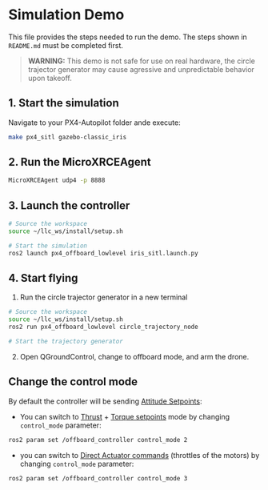 # Simulation Demo
This file provides the steps needed to run the demo. The steps shown in ``README.md`` must be completed first.

> **WARNING:** This demo is not safe for use on real hardware, the circle trajector generator may cause agressive and unpredictable behavior upon takeoff.

## 1. Start the simulation
Navigate to your PX4-Autopilot folder ande execute:
```bash
make px4_sitl gazebo-classic_iris
```

## 2. Run the MicroXRCEAgent
```bash
MicroXRCEAgent udp4 -p 8888
```

## 3. Launch the controller
```bash
# Source the workspace
source ~/llc_ws/install/setup.sh

# Start the simulation
ros2 launch px4_offboard_lowlevel iris_sitl.launch.py
```

## 4. Start flying
1. Run the circle trajector generator in a new terminal
```bash
# Source the workspace
source ~/llc_ws/install/setup.sh
ros2 run px4_offboard_lowlevel circle_trajectory_node

# Start the trajectory generator
```

2. Open QGroundControl, change to offboard mode, and arm the drone.

## Change the control mode
By default the controller will be sending [Attitude Setpoints](https://docs.px4.io/main/en/msg_docs/VehicleAttitudeSetpoint.html):
- You can switch to [Thrust](https://docs.px4.io/main/en/msg_docs/VehicleThrustSetpoint.html) + [Torque setpoints](https://docs.px4.io/main/en/msg_docs/VehicleTorqueSetpoint.html) mode by changing `control_mode` parameter:
```bash
ros2 param set /offboard_controller control_mode 2
```

- you can switch to [Direct Actuator commands](https://docs.px4.io/main/en/msg_docs/ActuatorMotors.html) (throttles of the motors) by changing `control_mode` parameter:
```bash
ros2 param set /offboard_controller control_mode 3
```

